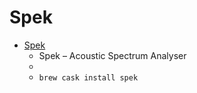 # Spek
- [Spek](http://spek.cc/)
  -  Spek – Acoustic Spectrum Analyser
  - 
  - `brew cask install spek`
